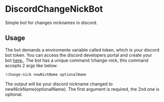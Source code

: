 # DiscordChangeNickBot

Simple bot for changes nicknames in discord.

## Usage
The bot demands a enviromente variable called token, which is your discord bot token.
You can access the discord developers portal and create your bot [here.](https://discord.com/developers).
The bot has a unique command !change-nick, this command accepts 2 args like below:
```sh
!change-nick newNickName optionalName
```
The output will be your discord nickname changed to newNickName(optionalName).
The first argument is required, the 2nd one is optional.